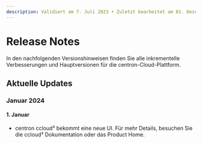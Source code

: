 ```yaml
---
description: Validiert am 7. Juli 2023 • Zuletzt bearbeitet am 01. Dezember 2023
---
```


# Release Notes

In den nachfolgenden Versionshinweisen finden Sie alle inkrementelle Verbesserungen und Hauptversionen für die centron-Cloud-Plattform.



## Aktuelle Updates

### Januar 2024

#### 1. Januar

* centron ccloud³ bekommt eine neue UI. Für mehr Details, besuchen Sie die ccloud³ Dokumentation oder das Product Home.

